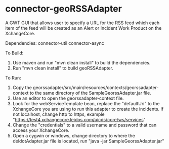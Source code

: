 connector-geoRSSAdapter
=======================

A GWT GUI that allows user to specify a URL for the RSS feed which each item of the feed will be created as an Alert or Incident Work Product on the XchangeCore.


Dependencies:
connector-util
connector-async

To Build:
1. Use maven and run "mvn clean install" to build the dependencies.
2. Run "mvn clean install" to build geoRSSAdapter.

To Run:
1. Copy the georssadapter/src/main/resources/contexts/georssadapter-context to the same directory of the SampleGeorssAdapter.jar file.
2. Use an editor to open the georssadapter-context file.
3. Look for the webServiceTemplate bean, replace the "defaultUri" to the XchangeCore you are using to run this adapter to create the incidents.
   If not localhost, change http to https, example "https://test4.xchangecore.leidos.com/uicds/core/ws/services"
4. Change the "credentials" to a valid username and password that can access your XchangeCore.
5. Open a cygwin or windows, change directory to where the deldotAdapter.jar file is located, run "java -jar SampleGeorssAdapter.jar"
